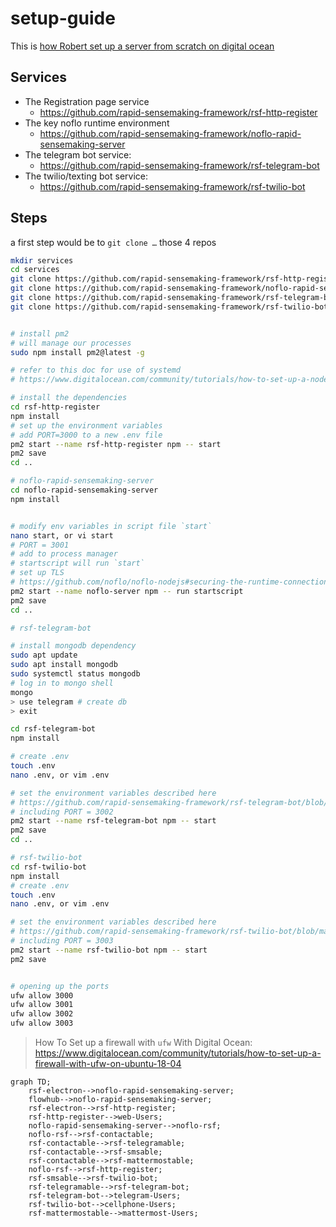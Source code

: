 # setup-guide

This is [how Robert set up a server from scratch on digital ocean](/r9fxAcWBRuihzE6xSp38xQ)

## Services

* The Registration page service
    * https://github.com/rapid-sensemaking-framework/rsf-http-register
* The key noflo runtime environment
    * https://github.com/rapid-sensemaking-framework/noflo-rapid-sensemaking-server
* The telegram bot service:
    * https://github.com/rapid-sensemaking-framework/rsf-telegram-bot
* The twilio/texting bot service:
    * https://github.com/rapid-sensemaking-framework/rsf-twilio-bot

## Steps

a first step would be to `git clone …` those 4 repos
```bash
mkdir services
cd services
git clone https://github.com/rapid-sensemaking-framework/rsf-http-register.git
git clone https://github.com/rapid-sensemaking-framework/noflo-rapid-sensemaking-server.git
git clone https://github.com/rapid-sensemaking-framework/rsf-telegram-bot.git
git clone https://github.com/rapid-sensemaking-framework/rsf-twilio-bot.git


# install pm2
# will manage our processes
sudo npm install pm2@latest -g

# refer to this doc for use of systemd
# https://www.digitalocean.com/community/tutorials/how-to-set-up-a-node-js-application-for-production-on-ubuntu-18-04

# install the dependencies
cd rsf-http-register
npm install
# set up the environment variables
# add PORT=3000 to a new .env file
pm2 start --name rsf-http-register npm -- start
pm2 save
cd ..

# noflo-rapid-sensemaking-server
cd noflo-rapid-sensemaking-server
npm install


# modify env variables in script file `start`
nano start, or vi start
# PORT = 3001
# add to process manager
# startscript will run `start`
# set up TLS
# https://github.com/noflo/noflo-nodejs#securing-the-runtime-connection
pm2 start --name noflo-server npm -- run startscript
pm2 save
cd ..

# rsf-telegram-bot

# install mongodb dependency
sudo apt update
sudo apt install mongodb
sudo systemctl status mongodb
# log in to mongo shell
mongo
> use telegram # create db
> exit

cd rsf-telegram-bot
npm install

# create .env
touch .env
nano .env, or vim .env

# set the environment variables described here
# https://github.com/rapid-sensemaking-framework/rsf-telegram-bot/blob/master/README.md#environment-variables
# including PORT = 3002
pm2 start --name rsf-telegram-bot npm -- start
pm2 save
cd ..

# rsf-twilio-bot
cd rsf-twilio-bot
npm install
# create .env
touch .env
nano .env, or vim .env

# set the environment variables described here
# https://github.com/rapid-sensemaking-framework/rsf-twilio-bot/blob/master/README.md#environment-variables
# including PORT = 3003
pm2 start --name rsf-twilio-bot npm -- start
pm2 save


# opening up the ports
ufw allow 3000
ufw allow 3001
ufw allow 3002
ufw allow 3003
```

> How To Set up a firewall with `ufw` With Digital Ocean:
> https://www.digitalocean.com/community/tutorials/how-to-set-up-a-firewall-with-ufw-on-ubuntu-18-04



```mermaid
graph TD;
    rsf-electron-->noflo-rapid-sensemaking-server;
    flowhub-->noflo-rapid-sensemaking-server;
    rsf-electron-->rsf-http-register;
    rsf-http-register-->web-Users;
    noflo-rapid-sensemaking-server-->noflo-rsf;
    noflo-rsf-->rsf-contactable;
    rsf-contactable-->rsf-telegramable;
    rsf-contactable-->rsf-smsable;
    rsf-contactable-->rsf-mattermostable;
    noflo-rsf-->rsf-http-register;
    rsf-smsable-->rsf-twilio-bot;
    rsf-telegramable-->rsf-telegram-bot;
    rsf-telegram-bot-->telegram-Users;
    rsf-twilio-bot-->cellphone-Users;
    rsf-mattermostable-->mattermost-Users;
```

